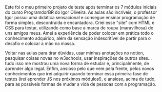 Este foi o meu primeiro projeto de teste após terminar os 7 módulos iniciais do curso ProgramdorBR do Igor Oliveira. As aulas são incríveis, o professor Igor possui uma didática sensacional e consegue ensinar programação de forma simples, descontraída e encantadora. Criei esse "site" com HTML e CSS para testar, utilizando como base a marca de roupa (maravilhosa) de uns amigos meus. Amei a experiência de poder colocar em prática todo o conhecimento adquirido, além da sensação indescritível de partir para o desafio e colocar a mão na massa. 

Voltar nas aulas para tirar dúvidas, usar minhas anotações no notion, pesquisar coisas novas no w3schools, usar inspirações de outros sites... tudo isso me mostrou uma nova forma de estudar e, principalmente, de aprender algo legal. Enfim, ansioso pelo que vem pela frente, pelos novos conhecimentos que irei adquirir quando terminar essa primeira fase de testes (irei aprender JS nos próximos módulos!), e ansioso, acima de tudo, para as possíveis formas de mudar a vida de pessoas com a programação.